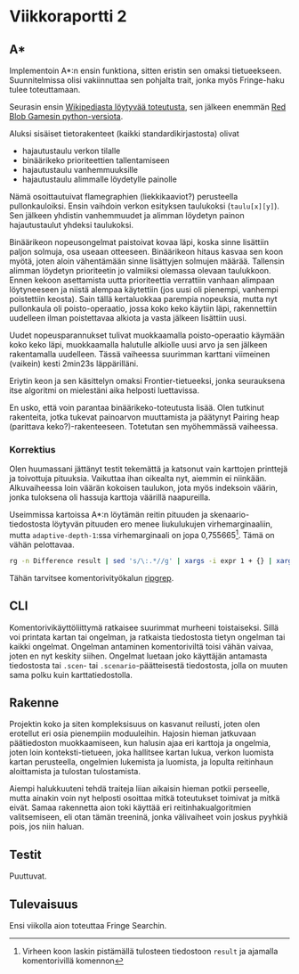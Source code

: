 # Viikkoraportti 2

## A*
Implementoin A*:n ensin funktiona, sitten eristin sen omaksi tietueekseen.
Suunnitelmissa olisi vakiinnuttaa sen pohjalta trait, jonka myös Fringe-haku tulee toteuttamaan.

Seurasin ensin [Wikipediasta löytyvää toteutusta](https://en.wikipedia.org/wiki/A*_search_algorithm#Pseudocode), 
sen jälkeen enemmän [Red Blob Gamesin python-versiota](https://www.redblobgames.com/pathfinding/a-star/implementation.html). 

Aluksi sisäiset tietorakenteet (kaikki standardikirjastosta) olivat 
- hajautustaulu verkon tilalle
- binäärikeko prioriteettien tallentamiseen
- hajautustaulu vanhemmuuksille
- hajautustaulu alimmalle löydetylle painolle

Nämä osoittautuivat flamegraphien (liekkikaaviot?) perusteella pullonkauloiksi.
Ensin vaihdoin verkon esityksen taulukoksi (`taulu[x][y]`).
Sen jälkeen yhdistin vanhemmuudet ja alimman löydetyn painon hajautustaulut yhdeksi taulukoksi.

Binäärikeon nopeusongelmat paistoivat kovaa läpi, koska sinne lisättiin paljon solmuja, osa useaan otteeseen.
Binäärikeon hitaus kasvaa sen koon myötä, joten aloin vähentämään sinne lisättyjen solmujen määrää.
Tallensin alimman löydetyn prioriteetin jo valmiiksi olemassa olevaan taulukkoon.
Ennen kekoon asettamista uutta prioriteettia verrattiin vanhaan alimpaan löytyneeseen ja niistä alempaa käytettiin
(jos uusi oli pienempi, vanhempi poistettiin keosta).
Sain tällä kertaluokkaa parempia nopeuksia, mutta nyt pullonkaula oli poisto-operaatio, 
jossa koko keko käytiin läpi, rakennettiin uudelleen ilman poistettavaa alkiota ja vasta jälkeen lisättiin uusi.

Uudet nopeusparannukset tulivat muokkaamalla poisto-operaatio käymään koko keko läpi, 
muokkaamalla halutulle alkiolle uusi arvo ja sen jälkeen rakentamalla uudelleen.
Tässä vaiheessa suurimman karttani viimeinen (vaikein) kesti 2min23s läppärilläni.

Eriytin keon ja sen käsittelyn omaksi Frontier-tietueeksi, jonka seurauksena itse algoritmi on mielestäni aika helposti luettavissa.

En usko, että voin parantaa binäärikeko-toteutusta lisää.
Olen tutkinut rakenteita, jotka tukevat painoarvon muuttamista ja päätynyt Pairing heap (parittava keko?)-rakenteeseen.
Totetutan sen myöhemmässä vaiheessa. 


### Korrektius
Olen huumassani jättänyt testit tekemättä ja katsonut vain karttojen printtejä ja toivottuja pituuksia.
Vaikuttaa ihan oikealta nyt, aiemmin ei niinkään.
Alkuvaiheessa loin väärän kokoisen taulukon, jota myös indeksoin väärin, jonka tuloksena oli hassuja karttoja väärillä naapureilla.

Useimmissa kartoissa A*:n löytämän reitin pituuden ja skenaario-tiedostosta löytyvän pituuden ero menee liukulukujen virhemarginaaliin,
mutta `adaptive-depth-1`:ssa virhemarginaali on jopa 0,755665[^virhe]. 
Tämä on vähän pelottavaa.

[^virhe]: Virheen koon laskin pistämällä tulosteen tiedostoon `result` ja ajamalla komentorivillä komennon
  ```bash
  rg -n Difference result | sed 's/\:.*//g' | xargs -i expr 1 + {} | xargs -i sed -e "{}q;d" result | sed -e 's/\t//g' | awk '{s+=$1}END{print s/NR}'
  ```
  Tähän tarvitsee komentorivityökalun [ripgrep](https://github.com/BurntSushi/ripgrep).


## CLI
Komentorivikäyttöliittymä ratkaisee suurimmat murheeni toistaiseksi.
Sillä voi printata kartan tai ongelman, ja ratkaista tiedostosta tietyn ongelman tai kaikki ongelmat.
Ongelman antaminen komentoriviltä toisi vähän vaivaa, joten en nyt keskity siihen.
Ongelmat luetaan joko käyttäjän antamasta tiedostosta tai  `.scen`- tai `.scenario`-päätteisestä tiedostosta, 
jolla on muuten sama polku kuin karttatiedostolla.

## Rakenne
Projektin koko ja siten kompleksisuus on kasvanut reilusti, joten olen erotellut eri osia pienempiin moduuleihin.
Hajosin hieman jatkuvaan päätiedoston muokkaamiseen, kun halusin ajaa eri karttoja ja ongelmia, joten loin konteksti-tietueen, 
joka hallitsee kartan lukua, verkon luomista kartan perusteella, ongelmien lukemista ja luomista, ja lopulta reitinhaun aloittamista ja tulostan tulostamista. 

Aiempi halukkuuteni tehdä traiteja liian aikaisin hieman potkii perseelle, mutta ainakin voin nyt helposti osoittaa mitkä toteutukset toimivat ja mitkä eivät.
Samaa rakennetta aion toki käyttää eri reitinhakualgoritmien valitsemiseen, eli otan tämän treeninä, jonka välivaiheet voin joskus pyyhkiä pois, jos niin haluan.


## Testit
Puuttuvat.

## Tulevaisuus
Ensi viikolla aion toteuttaa Fringe Searchin.
